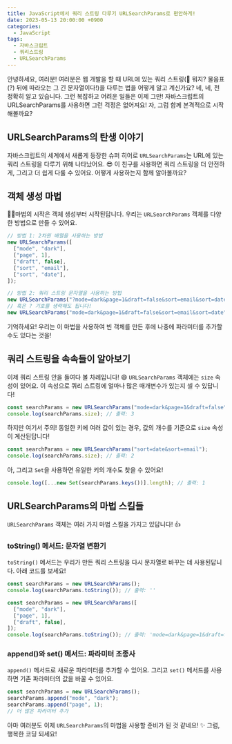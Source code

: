 ```yaml
---
title: JavaScript에서 쿼리 스트링 다루기 URLSearchParams로 편안하게!
date: 2023-05-13 20:00:00 +0900
categories:
  - JavaScript
tags:
  - 자바스크립트
  - 쿼리스트링
  - URLSearchParams
---
```


안녕하세요, 여러분! 여러분은 웹 개발을 할 때 URL에 있는 쿼리 스트링(🤔 뭐지? 물음표(?) 뒤에 따라오는 그 긴 문자열이다!)을 다루는 법을 어떻게 알고 계신가요? 네, 네, 전 정확히 알고 있습니다. 그런 복잡하고 어려운 일들은 이제 그만! 자바스크립트의 URLSearchParams를 사용하면 그런 걱정은 없어져요! 자, 그럼 함께 본격적으로 시작해볼까요?

## URLSearchParams의 탄생 이야기

자바스크립트의 세계에서 새롭게 등장한 슈퍼 히어로 `URLSearchParams`는 URL에 있는 쿼리 스트링을 다루기 위해 나타났어요. 😎 이 친구를 사용하면 쿼리 스트링을 더 안전하게, 그리고 더 쉽게 다룰 수 있어요. 어떻게 사용하는지 함께 알아볼까요?

## 객체 생성 마법

🧙‍♂️마법의 시작은 객체 생성부터 시작된답니다. 우리는 `URLSearchParams` 객체를 다양한 방법으로 만들 수 있어요. 

```javascript
// 방법 1: 2차원 배열을 사용하는 방법
new URLSearchParams([
  ["mode", "dark"],
  ["page", 1],
  ["draft", false],
  ["sort", "email"],
  ["sort", "date"],
]);

// 방법 2: 쿼리 스트링 문자열을 사용하는 방법
new URLSearchParams("?mode=dark&page=1&draft=false&sort=email&sort=date");
// 혹은 ? 기호를 생략해도 됩니다!
new URLSearchParams("mode=dark&page=1&draft=false&sort=email&sort=date");
```

기억하세요! 우리는 이 마법을 사용하여 빈 객체를 만든 후에 나중에 파라미터를 추가할 수도 있다는 것을!

## 쿼리 스트링을 속속들이 알아보기

이제 쿼리 스트링 안을 들여다 볼 차례입니다! 😄 `URLSearchParams` 객체에는 `size` 속성이 있어요. 이 속성으로 쿼리 스트링에 얼마나 많은 매개변수가 있는지 셀 수 있답니다!

```javascript
const searchParams = new URLSearchParams("mode=dark&page=1&draft=false");
console.log(searchParams.size); // 출력: 3
```

하지만 여기서 주의! 동일한 키에 여러 값이 있는 경우, 값의 개수를 기준으로 `size` 속성이 계산된답니다!

```javascript
const searchParams = new URLSearchParams("sort=date&sort=email");
console.log(searchParams.size); // 출력: 2
```

아, 그리고 `Set`을 사용하면 유일한 키의 개수도 찾을 수 있어요!

```javascript
console.log([...new Set(searchParams.keys())].length); // 출력: 1
```

## URLSearchParams의 마법 스킬들

`URLSearchParams` 객체는 여러 가지 마법 스킬을 가지고 있답니다! 👍

### toString() 메서드: 문자열 변환기

`toString()` 메서드는 우리가 만든 쿼리 스트링을 다시 문자열로 바꾸는 데 사용된답니다. 아래 코드를 보세요!

```javascript
const searchParams = new URLSearchParams();
console.log(searchParams.toString()); // 출력: ''

const searchParams = new URLSearchParams([
  ["mode", "dark"],
  ["page", 1],
  ["draft", false],
]);
console.log(searchParams.toString()); // 출력: 'mode=dark&page=1&draft=false'
```

### append()와 set() 메서드: 파라미터 조종사

`append()` 메서드로 새로운 파라미터를 추가할 수 있어요. 그리고 `set()` 메서드를 사용하면 기존 파라미터의 값을 바꿀 수 있어요.

```javascript
const searchParams = new URLSearchParams();
searchParams.append("mode", "dark");
searchParams.append("page", 1);
// 더 많은 파라미터 추가
```

아마 여러분도 이제 `URLSearchParams`의 마법을 사용할 준비가 된 것 같네요! ✨ 그럼, 행복한 코딩 되세요!
